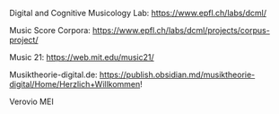 Digital and Cognitive Musicology Lab: https://www.epfl.ch/labs/dcml/

Music Score Corpora: https://www.epfl.ch/labs/dcml/projects/corpus-project/

Music 21: https://web.mit.edu/music21/

Musiktheorie-digital.de: https://publish.obsidian.md/musiktheorie-digital/Home/Herzlich+Willkommen!

Verovio
MEI
